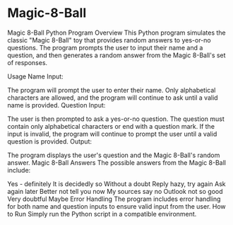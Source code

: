 # Magic-8-Ball

Magic 8-Ball Python Program
Overview
This Python program simulates the classic "Magic 8-Ball" toy that provides random answers to yes-or-no questions. The program prompts the user to input their name and a question, and then generates a random answer from the Magic 8-Ball's set of responses.

Usage
Name Input:

The program will prompt the user to enter their name.
Only alphabetical characters are allowed, and the program will continue to ask until a valid name is provided.
Question Input:

The user is then prompted to ask a yes-or-no question.
The question must contain only alphabetical characters or end with a question mark.
If the input is invalid, the program will continue to prompt the user until a valid question is provided.
Output:

The program displays the user's question and the Magic 8-Ball's random answer.
Magic 8-Ball Answers
The possible answers from the Magic 8-Ball include:

Yes - definitely
It is decidedly so
Without a doubt
Reply hazy, try again
Ask again later
Better not tell you now
My sources say no
Outlook not so good
Very doubtful
Maybe
Error Handling
The program includes error handling for both name and question inputs to ensure valid input from the user.
How to Run
Simply run the Python script in a compatible environment.

